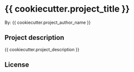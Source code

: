 # {{ cookiecutter.project_title }}

By: {{ cookiecutter.project_author_name }}

## Project description

{{ cookiecutter.project_description }}

## License